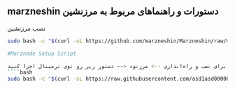 
marzneshin
دستورات و راهنماهای مربوط به مرزنشین
---------------------------------------------
نصب مرزنشین  

```bash
sudo bash -c "$(curl -sL https://github.com/marzneshin/Marzneshin/raw/master/script.sh)" @ install

#Marznode Setup Script

برای نصب و راه‌اندازی --> مرزنود <-- دستور زیر رو توی ترمینال اجرا کنید:
````bash
sudo bash -c "$(curl -sL https://raw.githubusercontent.com/asd1asd00000/marzneshin/b8de769ca755d1bbb10e6db6345c9dea15414687/nasbe-marznode.sh)"

